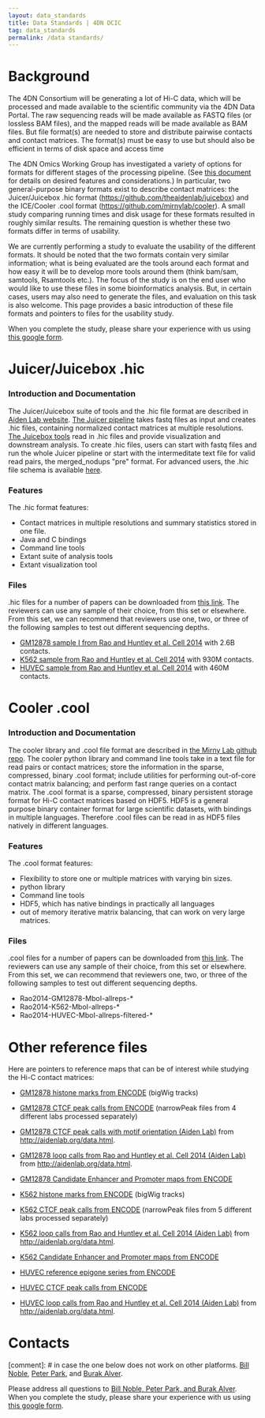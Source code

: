 ```yaml
---
layout: data_standards
title: Data Standards | 4DN DCIC
tag: data_standards
permalink: /data standards/
---
```


# Background

The 4DN Consortium will be generating a lot of Hi-C data, which will be processed and made available to the scientific community via the 4DN Data Portal. The raw sequencing reads will be made available as FASTQ files (or lossless BAM files), and the mapped reads will be made available as BAM files. But file format(s) are needed to store and distribute pairwise contacts and contact matrices. The format(s) must be easy to use but should also be efficient in terms of disk space and access time 

The 4DN Omics Working Group has investigated a variety of options for formats for different stages of the processing pipeline. (See [this document ](https://docs.google.com/document/d/1Ts9Hcvo-33UK3_pdRLLkMGiU04S7AA-26FM2MdkQw-g/edit?usp=sharing) for details on desired features and considerations.) In particular, two general-purpose binary formats exist to describe contact matrices: the Juicer/Juicebox .hic format (<https://github.com/theaidenlab/juicebox>) and the ICE/Cooler .cool format (<https://github.com/mirnylab/cooler>). A small study comparing running times and disk usage for these formats resulted in roughly similar results. The remaining question is whether these two formats differ in terms of usability.

We are currently performing a study to evaluate the usability of the different formats. It should be noted that the two formats contain very similar information; what is being evaluated are the tools around each format and how easy it will be to develop more tools around them (think bam/sam, samtools, Rsamtools etc.). The focus of the study is on the end user who would like to use these files in some bioinformatics analysis. But, in certain cases, users may also need to generate the files, and evaluation on this task is also welcome. This page provides a basic introduction of these file formats and pointers to files for the usability study. 

When you complete the study, please share your experience with us using [this google form](https://goo.gl/forms/YWhyYD60lZHoCtqp2).

#  Juicer/Juicebox .hic

### Introduction and Documentation

The Juicer/Juicebox suite of tools and the .hic file format are described in [Aiden Lab website](http://aidenlab.org/software.html). [The Juicer pipeline](http://aidenlab.org/juicer/docs.html) takes fastq files as input and creates .hic files, containing normalized contact matrices at multiple resolutions. [The Juicebox tools](http://aidenlab.org/commandlinetools/docs.html) read in .hic files and provide visualization and downstream analysis. To create .hic files, users can start with fastq files and run the whole Juicer pipeline or start with the intermeditate text file for valid read pairs, the merged_nodups "pre" format. For advanced users, the .hic file schema is available [here](https://github.com/theaidenlab/juicebox/blob/master/HiC_format_v8.docx).

### Features

The .hic format features:

- Contact matrices in multiple resolutions and summary statistics stored in one file.
- Java and C bindings
- Command line tools
- Extant suite of analysis tools
- Extant visualization tool

### Files

.hic files for a number of papers can be downloaded from [this link](http://aidenlab.org/data.html). The reviewers can use any sample of their choice, from this set or elsewhere. From this set, we can recommend that reviewers use one, two, or three of the following samples to test out different sequencing depths.

- [GM12878 sample I from Rao and Huntley et al. Cell 2014](https://hicfiles.s3.amazonaws.com/hiseq/gm12878/in-situ/primary.hic) with 2.6B contacts.
- [K562 sample from Rao and Huntley et al. Cell 2014](https://hicfiles.s3.amazonaws.com/hiseq/k562/in-situ/combined.hic) with 930M contacts.
- [HUVEC sample from Rao and Huntley et al. Cell 2014](https://hicfiles.s3.amazonaws.com/hiseq/huvec/in-situ/combined.hic) with 460M contacts.



# Cooler .cool

### Introduction and Documentation

The cooler library and .cool file format are described in [the Mirny Lab github repo](https://github.com/mirnylab/cooler/). The cooler python library and command line tools
 take in a text file for read pairs or contact matrices; store the information in the sparse, compressed, binary .cool format; include utilities for performing out-of-core contact matrix balancing; and perform fast range queries on a contact matrix. The .cool format is a sparse, compressed, binary persistent storage format for Hi-C contact matrices based on HDF5. HDF5 is a general purpose binary container format for large scientific datasets, with bindings in multiple languages. Therefore .cool files can be read in as HDF5 files natively in different languages.

### Features
The .cool format features:
- Flexibility to store one or multiple matrices with varying bin sizes.
- python library
- Command line tools
- HDF5, which has native bindings in practically all languages
- out of memory iterative matrix balancing, that can work on very large matrices.

### Files

.cool files for a number of papers can be downloaded from [this link](ftp://cooler.csail.mit.edu/coolers). The reviewers can use any sample of their choice, from this set or elsewhere. From this set, we can recommend that reviewers  one, two, or three of the following samples to test out different sequencing depths.

- Rao2014-GM12878-MboI-allreps-*
- Rao2014-K562-MboI-allreps-*
- Rao2014-HUVEC-MboI-allreps-filtered-*


# Other reference files

Here are pointers to reference maps that can be of interest while studying the Hi-C contact matrices:

- [GM12878 histone marks from ENCODE](https://www.encodeproject.org/search/?type=Experiment&assay_title=ChIP-seq&assembly=hg19&biosample_term_name=GM12878&assay_title=ChIP-seq&files.file_type=bigWig&target.investigated_as=histone+modification) (bigWig tracks)
- [GM12878 CTCF peak calls from ENCODE](https://www.encodeproject.org/search/?searchTerm=gm12878+ctcf&type=Experiment&assay_title=ChIP-seq&biosample_term_name=GM12878&files.file_type=bed+narrowPeak)  (narrowPeak files from 4 different labs processed separately)
- [GM12878 CTCF peak calls with motif orientation (Aiden Lab)](https://hicfiles.s3.amazonaws.com/external/GM12878_CTCF_orientation.bed) from <http://aidenlab.org/data.html>.
- [GM12878 loop calls from Rao and Huntley et al. Cell 2014 (Aiden Lab)](https://hicfiles.s3.amazonaws.com/hiseq/gm12878/in-situ/combined_peaks_with_motifs.txt) from <http://aidenlab.org/data.html>.
- [GM12878 Candidate Enhancer and Promoter maps from ENCODE](https://www.encodeproject.org/search/?type=Annotation&encyclopedia_version=3&biosample_term_name=GM12878&annotation_type=enhancer-like+regions&annotation_type=promoter-like+regions)

- [K562 histone marks from ENCODE](https://www.encodeproject.org/search/?type=Experiment&assay_title=ChIP-seq&assembly=hg19&biosample_term_name=K562&assay_title=ChIP-seq&files.file_type=bigWig&target.investigated_as=histone+modification) (bigWig tracks)
- [K562 CTCF peak calls from ENCODE](https://www.encodeproject.org/search/?searchTerm=k562+ctcf&type=Experiment&assay_title=ChIP-seq&month_released=August%2C+2012&month_released=February%2C+2011&month_released=February%2C+2012&month_released=March%2C+2011&month_released=May%2C+2012&files.file_type=bed+narrowPeak)  (narrowPeak files from 5 different labs processed separately)
- [K562 loop calls from Rao and Huntley et al. Cell 2014 (Aiden Lab)](https://hicfiles.s3.amazonaws.com/hiseq/k562/in-situ/combined_peaks_with_motifs.txt) from <http://aidenlab.org/data.html>.
- [K562 Candidate Enhancer and Promoter maps from ENCODE](https://www.encodeproject.org/search/?type=Annotation&encyclopedia_version=3&biosample_term_name=K562&annotation_type=enhancer-like+regions&annotation_type=promoter-like+regions)

- [HUVEC reference epigone series from ENCODE](https://www.encodeproject.org/reference-epigenomes/ENCSR194DQD/)
- [HUVEC CTCF peak calls from ENCODE](https://www.encodeproject.org/experiments/ENCSR000ALA/)
- [HUVEC loop calls from Rao and Huntley et al. Cell 2014 (Aiden Lab)](https://hicfiles.s3.amazonaws.com/hiseq/huvec/in-situ/combined_peaks_with_motifs.txt) from <http://aidenlab.org/data.html>.

# Contacts

[comment]: # in case the one below does not work on other platforms. [Bill Noble](mailto:wnoble@uw.edu), [Peter Park](mailto:peter_park@HMS.HARVARD.EDU), and [Burak Alver](mailto:burak_alver@hms.harvard.edu).

Please address all questions to [Bill Noble, Peter Park, and Burak Alver](mailto:wnoble@uw.edu,peter_park@HMS.HARVARD.EDU,burak_alver@hms.harvard.edu). When you complete the study, please share your experience with us using [this google form](https://goo.gl/forms/YWhyYD60lZHoCtqp2).



